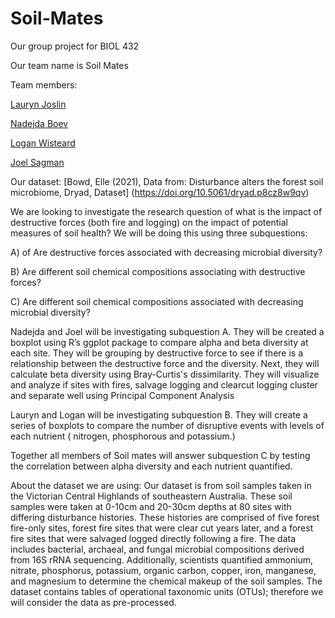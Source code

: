 # Soil-Mates
Our group project for BIOL 432

Our team name is Soil Mates

Team members:

[Lauryn Joslin](https://github.com/laurynjoslin)

[Nadejda Boev](https://github.com/16nbb1)

[Logan Wisteard](https://github.com/LoganWisteard)

[Joel Sagman](https://github.com/JoelSagman)

Our dataset:
[Bowd, Elle (2021), Data from: Disturbance alters the forest soil microbiome, Dryad, Dataset] (https://doi.org/10.5061/dryad.p8cz8w9qv)

We are looking to investigate the research question of what is the impact of destructive forces (both fire and logging) on the impact of potential measures of soil health? We will be doing this using three subquestions: 

 

A) of Are destructive forces associated with decreasing microbial diversity? 

B) Are different soil chemical compositions associating with destructive forces? 

C) Are different soil chemical compositions associated with decreasing microbial diversity? 

 

Nadejda and Joel will be investigating subquestion A. They will be created a boxplot using R’s ggplot package to compare alpha and beta diversity at each site. They will be grouping by destructive force to see if there is a relationship between the destructive force and the diversity. Next, they will calculate beta diversity using Bray-Curtis's dissimilarity. They will visualize and analyze if sites with fires, salvage logging and clearcut logging cluster and separate well using Principal Component Analysis 

 

Lauryn and Logan will be investigating subquestion B. They will create a series of boxplots to compare the number of disruptive events with levels of each nutrient ( nitrogen, phosphorous and potassium.)

 

Together all members of Soil mates will answer subquestion C by testing the correlation between alpha diversity and each nutrient quantified. 

 

About the dataset we are using: Our dataset is from soil samples taken in the Victorian Central Highlands of southeastern Australia. These soil samples were taken at 0-10cm and 20-30cm depths at 80 sites with differing disturbance histories. These histories are comprised of five forest fire-only sites, forest fire sites that were clear cut years later, and a forest fire sites that were salvaged logged directly following a fire. The data includes bacterial, archaeal, and fungal microbial compositions derived from 16S rRNA sequencing. Additionally, scientists quantified ammonium, nitrate, phosphorus, potassium, organic carbon, copper, iron, manganese, and magnesium to determine the chemical makeup of the soil samples. The dataset contains tables of operational taxonomic units (OTUs); therefore we will consider the data as pre-processed. 
